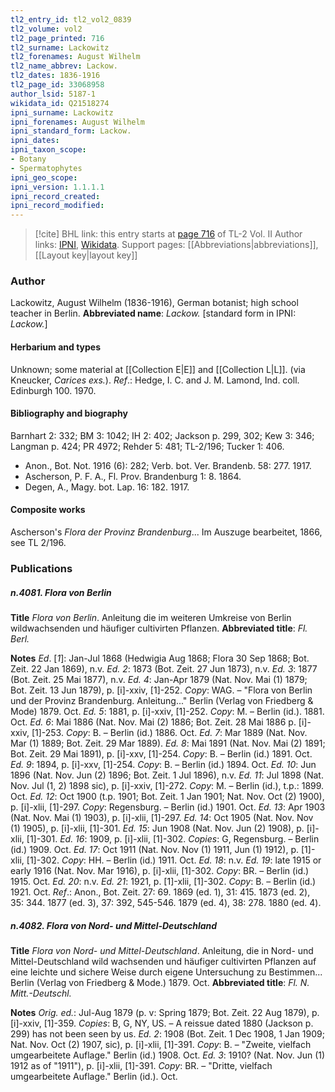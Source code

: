 ```yaml
---
tl2_entry_id: tl2_vol2_0839
tl2_volume: vol2
tl2_page_printed: 716
tl2_surname: Lackowitz
tl2_forenames: August Wilhelm
tl2_name_abbrev: Lackow.
tl2_dates: 1836-1916
tl2_page_id: 33068958
author_lsid: 5187-1
wikidata_id: Q21518274
ipni_surname: Lackowitz
ipni_forenames: August Wilhelm
ipni_standard_form: Lackow.
ipni_dates: 
ipni_taxon_scope: 
- Botany
- Spermatophytes
ipni_geo_scope: 
ipni_version: 1.1.1.1
ipni_record_created: 
ipni_record_modified:
---
```


> [!cite] BHL link: this entry starts at [page 716](https://www.biodiversitylibrary.org/page/33068958) of TL-2 Vol. II
> Author links: [IPNI](https://www.ipni.org/a/5187-1), [Wikidata](https://www.wikidata.org/wiki/Q21518274). Support pages: [[Abbreviations|abbreviations]], [[Layout key|layout key]]

### Author

Lackowitz, August Wilhelm (1836-1916), German botanist; high school teacher in Berlin. 
**Abbreviated name**: *Lackow.* \[standard form in IPNI: *Lackow.*\]

#### Herbarium and types

Unknown; some material at [[Collection E|E]] and [[Collection L|L]]. (via Kneucker, *Carices exs.*).
*Ref*.: Hedge, I. C. and J. M. Lamond, Ind. coll. Edinburgh 100. 1970.

#### Bibliography and biography

Barnhart 2: 332; BM 3: 1042; IH 2: 402; Jackson p. 299, 302; Kew 3: 346; Langman p. 424; PR 4972; Rehder 5: 481; TL-2/196; Tucker 1: 406.
- Anon., Bot. Not. 1916 (6): 282; Verb. bot. Ver. Brandenb. 58: 277. 1917.
- Ascherson, P. F. A., Fl. Prov. Brandenburg 1: 8. 1864.
- Degen, A., Magy. bot. Lap. 16: 182. 1917.

#### Composite works

Ascherson's *Flora der Provinz Brandenburg*... Im Auszuge bearbeitet, 1866, see TL 2/196.

### Publications

##### n.4081. Flora von Berlin

**Title**
*Flora von Berlin*. Anleitung die im weiteren Umkreise von Berlin wildwachsenden und häufiger cultivirten Pflanzen.
**Abbreviated title**: *Fl. Berl.*

**Notes**
*Ed*. \[*1*\]: Jan-Jul 1868 (Hedwigia Aug 1868; Flora 30 Sep 1868; Bot. Zeit. 22 Jan 1869), n.v.
*Ed. 2*: 1873 (Bot. Zeit. 27 Jun 1873), n.v.
*Ed. 3*: 1877 (Bot. Zeit. 25 Mai 1877), n.v.
*Ed. 4*: Jan-Apr 1879 (Nat. Nov. Mai (1) 1879; Bot. Zeit. 13 Jun 1879), p. \[i\]-xxiv, \[1\]-252.
*Copy*: WAG. – "Flora von Berlin und der Provinz Brandenburg. Anleitung..." Berlin (Verlag von Friedberg & Mode) 1879. Oct.
*Ed. 5*: 1881, p. \[i\]-xxiv, \[1\]-252. *Copy*: M. – Berlin (id.). 1881. Oct.
*Ed. 6*: Mai 1886 (Nat. Nov. Mai (2) 1886; Bot. Zeit. 28 Mai 1886 p. \[i\]-xxiv, \[1\]-253. *Copy*: B. – Berlin (id.) 1886. Oct.
*Ed. 7*: Mar 1889 (Nat. Nov. Mar (1) 1889; Bot. Zeit. 29 Mar 1889).
*Ed. 8*: Mai 1891 (Nat. Nov. Mai (2) 1891; Bot. Zeit. 29 Mai 1891), p. \[i\]-xxv, \[1\]-254. *Copy*: B. – Berlin (id.) 1891. Oct.
*Ed. 9*: 1894, p. \[i\]-xxv, \[1\]-254. *Copy*: B. – Berlin (id.) 1894. Oct.
*Ed. 10*: Jun 1896 (Nat. Nov. Jun (2) 1896; Bot. Zeit. 1 Jul 1896), n.v.
*Ed. 11*: Jul 1898 (Nat. Nov. Jul (1, 2) 1898 sic), p. \[i\]-xxiv, \[1\]-272. *Copy*: M. – Berlin (id.), t.p.: 1899. Oct.
*Ed. 12*: Oct 1900 (t.p. 1901; Bot. Zeit. 1 Jan 1901; Nat. Nov. Oct (2) 1900), p. \[i\]-xlii, \[1\]-297.
*Copy*: Regensburg. – Berlin (id.) 1901. Oct.
*Ed. 13*: Apr 1903 (Nat. Nov. Mai (1) 1903), p. \[i\]-xlii, \[1\]-297.
*Ed. 14*: Oct 1905 (Nat. Nov. Nov (1) 1905), p. \[i\]-xlii, \[1\]-301.
*Ed. 15*: Jun 1908 (Nat. Nov. Jun (2) 1908), p. \[i\]-xlii, \[1\]-301.
*Ed. 16*: 1909, p. \[i\]-xlii, \[1\]-302. *Copies*: G, Regensburg. – Berlin (id.) 1909. Oct.
*Ed. 17*: Oct 1911 (Nat. Nov. Nov (1) 1911, Jun (1) 1912), p. \[1\]-xlii, \[1\]-302. *Copy*: HH. – Berlin (id.) 1911. Oct.
*Ed. 18*: n.v.
*Ed. 19*: late 1915 or early 1916 (Nat. Nov. Mar 1916), p. \[i\]-xlii, \[1\]-302. *Copy*: BR. – Berlin (id.) 1915. Oct.
*Ed. 20*: n.v.
*Ed. 21*: 1921, p. \[1\]-xlii, \[1\]-302. *Copy*: B. – Berlin (id.) 1921. Oct.
*Ref*.: Anon., Bot. Zeit. 27: 69. 1869 (ed. 1), 31: 415. 1873 (ed. 2), 35: 344. 1877 (ed. 3), 37: 392, 545-546. 1879 (ed. 4), 38: 278. 1880 (ed. 4).

##### n.4082. Flora von Nord- und Mittel-Deutschland

**Title**
*Flora von Nord- und Mittel-Deutschland*. Anleitung, die in Nord- und Mittel-Deutschland wild wachsenden und häufiger cultivirten Pflanzen auf eine leichte und sichere Weise durch eigene Untersuchung zu Bestimmen... Berlin (Verlag von Friedberg & Mode.) 1879. Oct.
**Abbreviated title**: *Fl. N. Mitt.-Deutschl.*

**Notes**
*Orig. ed.*: Jul-Aug 1879 (p. v: Spring 1879; Bot. Zeit. 22 Aug 1879), p. \[i\]-xxiv, \[1\]-359.
*Copies*: B, G, NY, US. – A reissue dated 1880 (Jackson p. 299) has not been seen by us.
*Ed. 2*: 1908 (Bot. Zeit. 1 Dec 1908, 1 Jan 1909; Nat. Nov. Oct (2) 1907, sic), p. \[i\]-xlii, \[1\]-391. *Copy*: B. – "Zweite, vielfach umgearbeitete Auflage." Berlin (id.) 1908. Oct.
*Ed. 3*: 1910? (Nat. Nov. Jun (1) 1912 as of "1911"), p. \[i\]-xlii, \[1\]-391. *Copy*: BR. – "Dritte, vielfach umgearbeitete Auflage." Berlin (id.). Oct.

